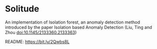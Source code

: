 # Solitude

An implementation of Isolation forest, an anomaly detection method introduced by the paper Isolation based Anomaly Detection (Liu, Ting and Zhou <doi:10.1145/2133360.2133363>)

README: https://bit.ly/2Qwbs8L

